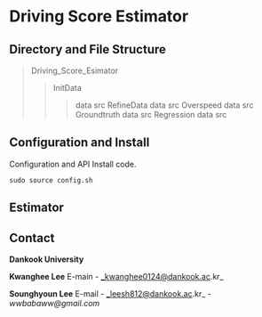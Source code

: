 # Driving Score Estimator

## Directory and File Structure

> Driving_Score_Esimator
>> InitData
>>> data
>>> src
>> RefineData
>>> data
>>> src
>> Overspeed
>>> data
>>> src
>> Groundtruth
>>> data
>>> src
>> Regression
>>> data
>>> src

## Configuration and Install

Configuration and API Install code.

    sudo source config.sh


## Estimator






## Contact
**Dankook University**

**Kwanghee Lee**
E-main - _kwanghee0124@dankook.ac.kr_

**Sounghyoun Lee**
E-mail - _leesh812@dankook.ac.kr_
	   - _wwbabaww@gmail.com_


